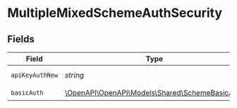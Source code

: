 # MultipleMixedSchemeAuthSecurity


## Fields

| Field                                                                                    | Type                                                                                     | Required                                                                                 | Description                                                                              | Example                                                                                  |
| ---------------------------------------------------------------------------------------- | ---------------------------------------------------------------------------------------- | ---------------------------------------------------------------------------------------- | ---------------------------------------------------------------------------------------- | ---------------------------------------------------------------------------------------- |
| `apiKeyAuthNew`                                                                          | *string*                                                                                 | :heavy_check_mark:                                                                       | N/A                                                                                      | Token <YOUR_API_KEY>                                                                     |
| `basicAuth`                                                                              | [\OpenAPI\OpenAPI\Models\Shared\SchemeBasicAuth](../../Models/Shared/SchemeBasicAuth.md) | :heavy_check_mark:                                                                       | N/A                                                                                      |                                                                                          |